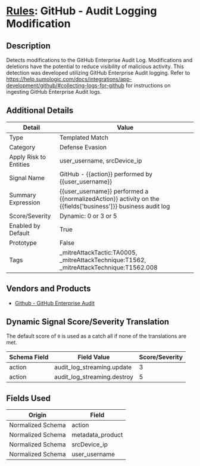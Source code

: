# [Rules](README.md): GitHub - Audit Logging Modification

## Description
Detects modifications to the GitHub Enterprise Audit Log. Modifications and deletions have the potential to reduce visibility of malicious activity. This detection was developed utilizing GitHub Enterprise Audit logging. Refer to https://help.sumologic.com/docs/integrations/app-development/github/#collecting-logs-for-github for instructions on ingesting GitHub Enterprise Audit logs.

## Additional Details
|Detail|Value|
|----|----|
|Type|Templated Match|
|Category|Defense Evasion|
|Apply Risk to Entities|user_username, srcDevice_ip|
|Signal Name|GitHub - {{action}} performed by {{user_username}}|
|Summary Expression|{{user_username}} performed a {{normalizedAction}} activity on the {{fields['business']}} business audit log|
|Score/Severity|Dynamic: 0 or 3 or 5|
|Enabled by Default|True|
|Prototype|False|
|Tags|_mitreAttackTactic:TA0005, _mitreAttackTechnique:T1562, _mitreAttackTechnique:T1562.008|
## Vendors and Products
- [Github - GitHub Enterprise Audit](../products/e3c8bd8b-6ed8-4332-944d-d0f5dfc462df.md)


## Dynamic Signal Score/Severity Translation

The default score of `0` is used as a catch all if none of the translations are met.

|Schema Field|Field Value|Score/Severity|
|------------|-----------|--------------|
|action|audit_log_streaming.update|3|
|action|audit_log_streaming.destroy|5|
## Fields Used

|Origin|Field|
|----|----|
|Normalized Schema|action|
|Normalized Schema|metadata_product|
|Normalized Schema|srcDevice_ip|
|Normalized Schema|user_username|


